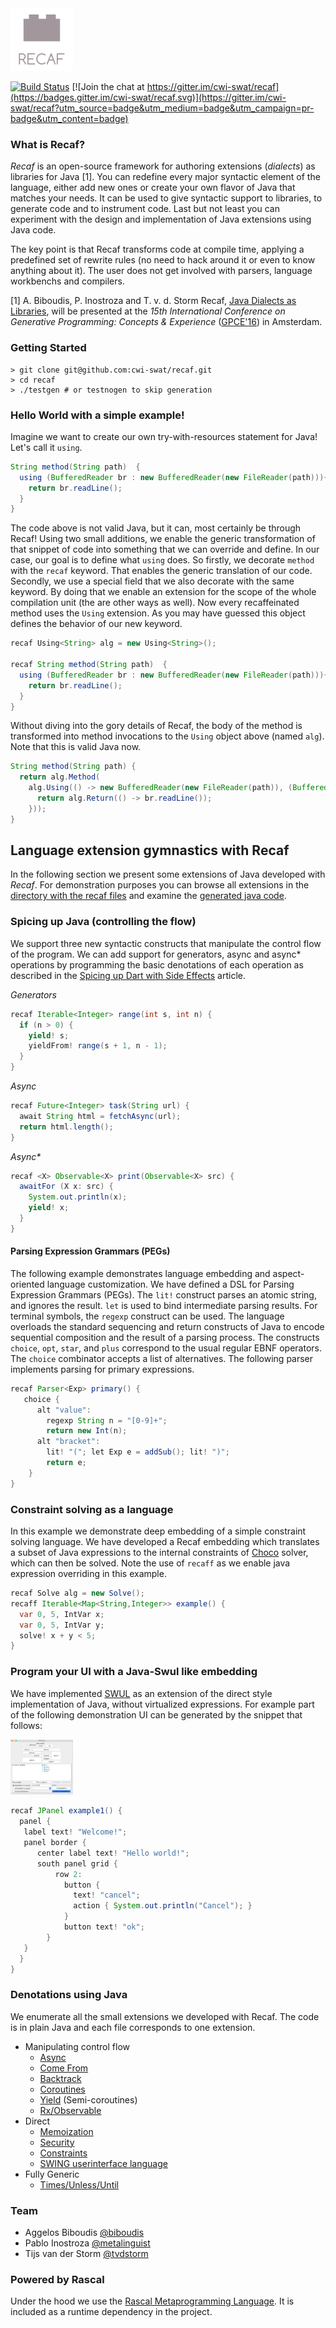 
<img src="/resources/recaf.png" width="100">

[![Build Status](https://travis-ci.org/cwi-swat/recaf.svg?branch=master)](https://travis-ci.org/cwi-swat/recaf) [![Join the chat at https://gitter.im/cwi-swat/recaf](https://badges.gitter.im/cwi-swat/recaf.svg)](https://gitter.im/cwi-swat/recaf?utm_source=badge&utm_medium=badge&utm_campaign=pr-badge&utm_content=badge)

### What is Recaf?

_Recaf_ is an open-source framework for authoring extensions (_dialects_) as libraries for Java [1]. You can redefine every major syntactic element of the language, either add new ones or create your own flavor of Java that matches your needs. It can be used to give syntactic support to libraries, to generate code and to instrument code. Last but not least you can experiment with the design and implementation of Java extensions using Java code.

The key point is that Recaf transforms code at compile time, applying a predefined set of rewrite rules (no need to hack around it or even to know anything about it). The user does not get involved with parsers, language workbenchs and compilers.

[1] A. Biboudis, P. Inostroza and T. v. d. Storm Recaf, [Java Dialects as Libraries](https://biboudis.github.io/papers/recaf-gpce16.pdf), will be presented at the _15th International Conference on Generative Programming: Concepts & Experience_ ([GPCE'16](http://conf.researchr.org/home/gpce-2016)) in Amsterdam.


### Getting Started

```shell
> git clone git@github.com:cwi-swat/recaf.git
> cd recaf
> ./testgen # or testnogen to skip generation
```

### Hello World with a simple example!

Imagine we want to create our own try-with-resources statement for Java! Let's call it ```using```.
```Java
String method(String path)  {
  using (BufferedReader br : new BufferedReader(new FileReader(path))){ 
    return br.readLine();
  }
}
```

The code above is not valid Java, but it can, most certainly be through Recaf! Using two small additions, we enable the generic transformation of that snippet of code into something that we can override and define. In our case, our goal is to define what ```using``` does. So firstly, we decorate ```method``` with the ```recaf``` keyword. That enables the generic translation of our code. Secondly, we use a special field that we also decorate with the same keyword. By doing that we enable an extension for the scope of the whole compilation unit (the are other ways as well). Now every recaffeinated method uses the ```Using``` extension. As you may have guessed this object defines the behavior of our new keyword.

```Java
recaf Using<String> alg = new Using<String>();

recaf String method(String path)  {
  using (BufferedReader br : new BufferedReader(new FileReader(path))){ 
    return br.readLine();
  }
}
```

Without diving into the gory details of Recaf, the body of the method is transformed into method invocations to the ```Using``` object above (named ```alg```). Note that this is valid Java now.
```Java
String method(String path) {
  return alg.Method(
    alg.Using(() -> new BufferedReader(new FileReader(path)), (BufferedReader br) -> {
      return alg.Return(() -> br.readLine());
    }));
}	
```

## Language extension gymnastics with Recaf
In the following section we present some extensions of Java developed with _Recaf_. For demonstration purposes you can browse all extensions in the [directory with the recaf files](recaf-desugar/input) and examine the [generated java code](recaf-runtime/src/test-generated/generated).

### Spicing up Java (controlling the flow)

We support three new syntactic constructs that manipulate the control flow of the program. We can add support for generators, async and async* operations by programming the basic denotations of each operation as described in the [Spicing up Dart with Side Effects](https://queue.acm.org/detail.cfm?id=2747873) article.

_Generators_
```Java
recaf Iterable<Integer> range(int s, int n) {
  if (n > 0) {
    yield! s;
    yieldFrom! range(s + 1, n - 1);
  }
}
```

_Async_
```Java
recaf Future<Integer> task(String url) {
  await String html = fetchAsync(url);
  return html.length();
}
```

_Async*_
```Java
recaf <X> Observable<X> print(Observable<X> src) {
  awaitFor (X x: src) {
    System.out.println(x);
    yield! x;
  }
}
```

#### Parsing Expression Grammars (PEGs)

The following example demonstrates language embedding and aspect-oriented language customization. We have defined a DSL for Parsing Expression Grammars (PEGs). The ```lit!``` construct parses an atomic string, and ignores the result. ```let``` is used to bind intermediate parsing results. For terminal symbols, the ```regexp``` construct can be used. The language overloads the standard sequencing and return constructs of Java to encode sequential composition and the result of a parsing process. The constructs ```choice```, ```opt```, ```star```, and ```plus``` correspond to the usual regular EBNF operators. The ```choice``` combinator accepts a list of alternatives. The following parser implements parsing for primary expressions.

```Java
recaf Parser<Exp> primary() {
   choice {
      alt "value":
        regexp String n = "[0-9]+";
        return new Int(n);
      alt "bracket":
        lit! "("; let Exp e = addSub(); lit! ")";
        return e;
    }   
}
```

### Constraint solving as a language

In this example we demonstrate deep embedding of a simple constraint solving language. We have developed a Recaf embedding which translates a subset of Java expressions to the internal constraints of [Choco](http://choco-solver.org/) solver, which can then be solved. Note the use of ```recaff``` as we enable java expression overriding in this example.

```Java
recaf Solve alg = new Solve();
recaff Iterable<Map<String,Integer>> example() {
  var 0, 5, IntVar x;
  var 0, 5, IntVar y;
  solve! x + y < 5;
}
```

### Program your UI with a Java-Swul like embedding
We have implemented [SWUL](http://strategoxt.org/Stratego/Java-Swul) as an extension of the direct style implementation of Java, without virtualized expressions. For example part of the following demonstration UI can be generated by the snippet that follows:

<img src="/resources/SWUL.png" width="100">

```Java
recaf JPanel example1() {
  panel { 
   label text! "Welcome!";
   panel border {
      center label text! "Hello world!";
      south panel grid {
          row 2:  
            button {
              text! "cancel";
              action { System.out.println("Cancel"); }
            }
            button text! "ok";
        }
   }
  }
}
```

### Denotations using Java

We enumerate all the small extensions we developed with Recaf. The code is in plain Java and each file corresponds to one extension.

- Manipulating control flow
  - [Async](https://github.com/cwi-swat/recaf/blob/master/recaf-runtime/src/main/java/recaf/demo/cps/Async.java)
  - [Come From](https://github.com/cwi-swat/recaf/blob/master/recaf-runtime/src/main/java/recaf/demo/cps/ComeFrom.java)
  - [Backtrack](https://github.com/cwi-swat/recaf/blob/master/recaf-runtime/src/main/java/recaf/demo/cps/Backtrack.java)
  - [Coroutines](https://github.com/cwi-swat/recaf/blob/master/recaf-runtime/src/main/java/recaf/demo/cps/Coroutine.java)
  - [Yield](https://github.com/cwi-swat/recaf/blob/master/recaf-runtime/src/main/java/recaf/demo/cps/Iter.java) (Semi-coroutines)
  - [Rx/Observable](https://github.com/cwi-swat/recaf/blob/master/recaf-runtime/src/main/java/recaf/demo/cps/StreamExt.java)
- Direct
  - [Memoization](https://github.com/cwi-swat/recaf/blob/master/recaf-runtime/src/main/java/recaf/demo/direct/Memo.java)
  - [Security](https://github.com/cwi-swat/recaf/blob/master/recaf-runtime/src/main/java/recaf/demo/direct/Security.java)
  - [Constraints](https://github.com/cwi-swat/recaf/blob/master/recaf-runtime/src/main/java/recaf/demo/constraint/Solve.java)
  - [SWING userinterface language](https://github.com/cwi-swat/recaf/blob/master/recaf-runtime/src/main/java/recaf/demo/swul/SWUL.java)
- Fully Generic 
  - [Times/Unless/Until](https://github.com/cwi-swat/recaf/tree/master/recaf-runtime/src/main/java/recaf/demo/generic)

### Team
- Aggelos Biboudis [@biboudis](https://twitter.com/biboudis)
- Pablo Inostroza [@metalinguist](https://twitter.com/metalinguist)
- Tijs van der Storm [@tvdstorm](https://twitter.com/tvdstorm)

### Powered by Rascal 
Under the hood we use the [Rascal Metaprogramming Language](http://www.rascal-mpl.org/). It is included as a runtime dependency in the project. 


